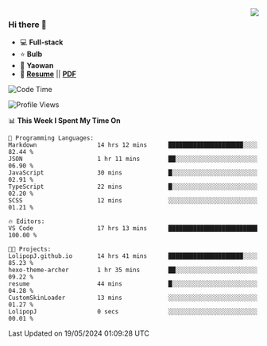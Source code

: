 <img align="right" src="https://github-readme-stats.vercel.app/api?username=LolipopJ&show_icons=true&count_private=true&hide_title=true&include_all_commits=true&theme=vue">

### Hi there 👋

- :computer: **Full-stack**
- :star: **Bulb**
- :pill: **Yaowan**
- :milky_way: [**Resume**](https://lolipopj.github.io/resume/?lang=zh) || [**PDF**](https://cdn.jsdelivr.net/gh/lolipopj/resume/exports/resume-zh.pdf)

<!--START_SECTION:waka-->
![Code Time](http://img.shields.io/badge/Code%20Time-1%2C917%20hrs%2058%20mins-blue)

![Profile Views](http://img.shields.io/badge/Profile%20Views-56-blue)

📊 **This Week I Spent My Time On** 

```text
💬 Programming Languages: 
Markdown                 14 hrs 12 mins      █████████████████████░░░░   82.44 % 
JSON                     1 hr 11 mins        ██░░░░░░░░░░░░░░░░░░░░░░░   06.90 % 
JavaScript               30 mins             █░░░░░░░░░░░░░░░░░░░░░░░░   02.91 % 
TypeScript               22 mins             █░░░░░░░░░░░░░░░░░░░░░░░░   02.20 % 
SCSS                     12 mins             ░░░░░░░░░░░░░░░░░░░░░░░░░   01.21 % 

🔥 Editors: 
VS Code                  17 hrs 13 mins      █████████████████████████   100.00 % 

🐱‍💻 Projects: 
LolipopJ.github.io       14 hrs 41 mins      █████████████████████░░░░   85.23 % 
hexo-theme-archer        1 hr 35 mins        ██░░░░░░░░░░░░░░░░░░░░░░░   09.22 % 
resume                   44 mins             █░░░░░░░░░░░░░░░░░░░░░░░░   04.28 % 
CustomSkinLoader         13 mins             ░░░░░░░░░░░░░░░░░░░░░░░░░   01.27 % 
LolipopJ                 0 secs              ░░░░░░░░░░░░░░░░░░░░░░░░░   00.01 % 
```


 Last Updated on 19/05/2024 01:09:28 UTC
<!--END_SECTION:waka-->
